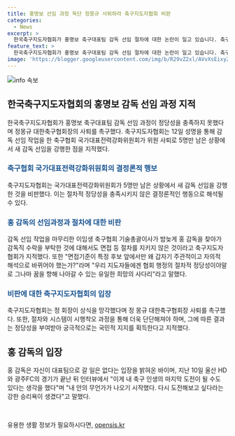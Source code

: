 ```yaml
---
title: 홍명보 선임 과정 독단 정몽규 사퇴하라 축구지도자협회 비판
categories:
  - News
excerpt: >
  한국축구지도자협회가 홍명보 축구대표팀 감독 선임 절차에 대한 논란이 일고 있습니다. 축구협회 국가대표전력강화위원회가 위원 사퇴로 5명만 남은 상황에서 새 감독을 선임한 것에 대해 비판을 제기했으며, 절차적 정당성을 요구했습니다. 특히, 감독 선임 과정에서 면접 등의 절차를 거치지 않았다는 지적을 해왔습니다. 이에 대한 논란은 홍 감독의 선임 발표로 더 커졌고, 정몽규 대한축구협회장의 사퇴를 촉구하는 목소리도 나오고 있습니다. 홍 감독은 이에 대해 본인의 의지와는 별개로 대표팀 감독으로 선임되기로 한 것을 밝히며 논란을 더욱 키우고 있습니다.
feature_text: >
  한국축구지도자협회가 홍명보 축구대표팀 감독 선임 절차에 대한 논란이 일고 있습니다. 축구협회 국가대표전력강화위원회가 위원 사퇴로 5명만 남은 상황에서 새 감독을 선임한 것에 대해 비판을 제기했으며, 절차적 정당성을 요구했습니다. 특히, 감독 선임 과정에서 면접 등의 절차를 거치지 않았다는 지적을 해왔습니다. 이에 대한 논란은 홍 감독의 선임 발표로 더 커졌고, 정몽규 대한축구협회장의 사퇴를 촉구하는 목소리도 나오고 있습니다. 홍 감독은 이에 대해 본인의 의지와는 별개로 대표팀 감독으로 선임되기로 한 것을 밝히며 논란을 더욱 키우고 있습니다.
image: 'https://blogger.googleusercontent.com/img/b/R29vZ2xl/AVvXsEixyZcFfHzMRdzZMjFBmAUKJYCLCGyLL1o632UiGVXcaFdKo_bkvkuCioo0uUKlGfBVcT3P84aROyZIXSBEx3Aw5nCQ3pTgDom1WDC4m8eifvWiAmWEEVb4x6G_l8C0QH225ldMjyaFvpxGEBGNO37VmDTDMHGhJPq73UglMfDca1-0aw/s1600/blogspot.png'
---
```


<p><img src="https://blogger.googleusercontent.com/img/b/R29vZ2xl/AVvXsEixyZcFfHzMRdzZMjFBmAUKJYCLCGyLL1o632UiGVXcaFdKo_bkvkuCioo0uUKlGfBVcT3P84aROyZIXSBEx3Aw5nCQ3pTgDom1WDC4m8eifvWiAmWEEVb4x6G_l8C0QH225ldMjyaFvpxGEBGNO37VmDTDMHGhJPq73UglMfDca1-0aw/s1600/blogspot.png" alt="info 속보" /></p>

<h2 data-ke-size="size26">한국축구지도자협회의 홍명보 감독 선임 과정 지적</h2>

<p data-ke-size="size16">한국축구지도자협회가 홍명보 축구대표팀 감독 선임 과정이 정당성을 충족하지 못했다며 정몽규 대한축구협회장의 사퇴를 촉구했다. 축구지도자협회는 12일 성명을 통해 감독 선임 작업을 한 축구협회 국가대표전력강화위원회가 위원 사퇴로 5명만 남은 상황에서 새 감독 선임을 강행한 점을 지적했다.</p>

<h3><b><span style="color: #1a5490;">축구협회 국가대표전력강화위원회의 결정론적 행보</span></b></h3>

<p data-ke-size="size16">축구지도자협회는 국가대표전력강화위원회가 5명만 남은 상황에서 새 감독 선임을 강행한 것을 비판했다. 이는 절차적 정당성을 충족시키지 않은 결정론적인 행동으로 해석될 수 있다.</p>

<h3><b><span style="color: #1a5490;">홍 감독의 선임과정과 절차에 대한 비판</span></b></h3>

<p data-ke-size="size16">감독 선임 작업을 마무리한 이임생 축구협회 기술총괄이사가 밤늦게 홍 감독을 찾아가 감독직 수락을 부탁한 것에 대해서도 면접 등 절차를 지키지 않은 것이라고 축구지도자협회가 지적했다. 또한 "면접기준이 특정 후보 앞에서만 왜 갑자기 주관적이고 자의적 해석으로 바뀌어야 했는가?"라며 "우리 지도자들에겐 협회 행정의 절차적 정당성이야말로 그나마 꿈을 향해 나아갈 수 있는 유일한 희망의 사다리"라고 말했다.</p>

<h3><b><span style="color: #1a5490;">비판에 대한 축구지도자협회의 입장</span></b></h3>

<p data-ke-size="size16">축구지도자협회는 정 회장이 상식을 망각했다며 정 몽규 대한축구협회장 사퇴를 촉구했다. 또한, 절차와 시스템이 시행착오 과정을 통해 더욱 단단해져야 하며, 그에 따른 결과는 정당성을 부여받아 궁극적으로는 국민적 지지를 획득한다고 지적했다.</p>

<h2 data-ke-size="size26">홍 감독의 입장</h2>

<p data-ke-size="size16">홍 감독은 자신이 대표팀으로 갈 일은 없다는 입장을 밝혀온 바이며, 지난 10일 울산 HD와 광주FC의 경기가 끝난 뒤 인터뷰에서 "이게 내 축구 인생의 마지막 도전이 될 수도 있다는 생각을 했다"며 "내 안의 무언가가 나오기 시작했다. 다시 도전해보고 싶다라는 강한 승리욕이 생겼다"고 말했다.</p>

<p data-ke-size="size16">&nbsp;</p>
유용한 생활 정보가 필요하시다면, <a href="https://opensis.kr" rel="dofollow">opensis.kr</a>


